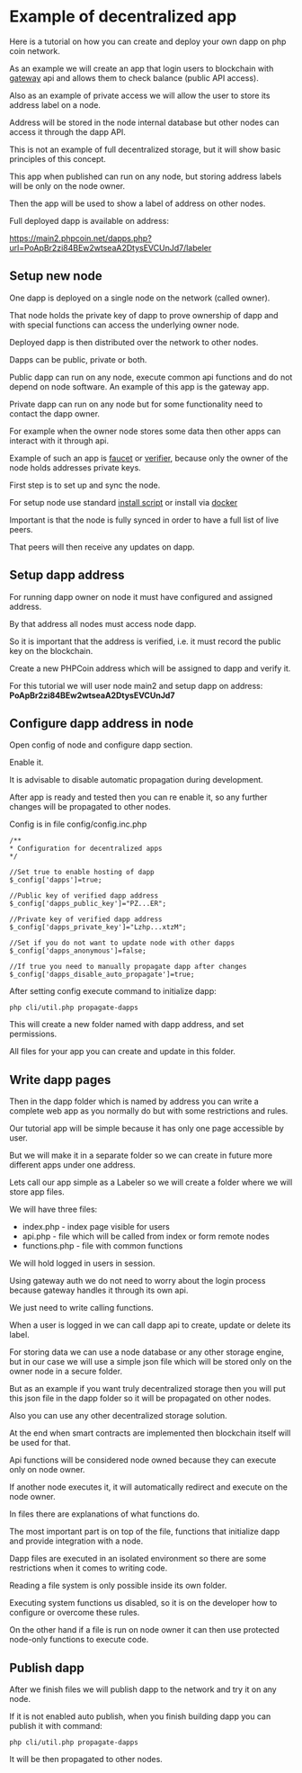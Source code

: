 # Example of decentralized app

Here is a tutorial on how you can create and deploy your own dapp on php coin network.

As an example we will create an app that login users to blockchain with [gateway](https://main1.phpcoin.net/dapps.php?url=PeC85pqFgRxmevonG6diUwT4AfF7YUPSm3/gateway) api and allows them to check balance (public API access).

Also as an example of private access we will allow the user to store its address label on a node.

Address will be stored in the node internal database but other nodes can access it through the dapp API.

This is not an example of full decentralized storage, but it will show basic principles of this concept.

This app when published can run on any node, but storing address labels will be only on the node owner.

Then the app will be used to show a label of address on other nodes.

Full deployed dapp is available on address:

https://main2.phpcoin.net/dapps.php?url=PoApBr2zi84BEw2wtseaA2DtysEVCUnJd7/labeler

## Setup new node

One dapp is deployed on a single node on the network (called owner). 

That node holds the private key of dapp to prove ownership of dapp and with special functions can access the underlying owner node.

Deployed dapp is then distributed over the network to other nodes.

Dapps can be public, private or both.

Public dapp can run on any node, execute common api functions and do not depend on node software. An example of this app is the gateway app.

Private dapp can run on any node but for some functionality need to contact the dapp owner. 

For example when the owner node stores some data then other apps can interact with it through api. 

Example of such an app is [faucet](https://main1.phpcoin.net/dapps.php?url=PeC85pqFgRxmevonG6diUwT4AfF7YUPSm3/faucet) or [verifier](https://main1.phpcoin.net/dapps.php?url=PeC85pqFgRxmevonG6diUwT4AfF7YUPSm3/verifier), because only the owner of the node holds addresses private keys. 

First step is to set up and sync the node.

For setup node use standard [install script](https://github.com/phpcoinn/node/wiki/Node-installation) or install via [docker](https://hub.docker.com/u/phpcoin)

Important is that the node is fully synced in order to have a full list of live peers. 

That peers will then receive any updates on dapp.

## Setup dapp address

For running dapp owner on node it must have configured and assigned address. 

By that address all nodes must access node dapp. 

So it is important that the address is verified, i.e. it must record the public key on the blockchain.

Create a new PHPCoin address which will be assigned to dapp and verify it.

For this tutorial we will user node main2 and setup dapp on address: **PoApBr2zi84BEw2wtseaA2DtysEVCUnJd7**

## Configure dapp address in node

Open config of node and configure dapp section.

Enable it.

It is advisable to disable automatic propagation during development.

After app is ready and tested then you can re enable it, so any further changes will be propagated to other nodes.

Config is in file config/config.inc.php

```
/**
* Configuration for decentralized apps
*/

//Set true to enable hosting of dapp
$_config['dapps']=true;

//Public key of verified dapp address
$_config['dapps_public_key']="PZ...ER";

//Private key of verified dapp address
$_config['dapps_private_key']="Lzhp...xtzM";

//Set if you do not want to update node with other dapps
$_config['dapps_anonymous']=false;

//If true you need to manually propagate dapp after changes
$_config['dapps_disable_auto_propagate']=true;
```

After setting config execute command to initialize dapp:

```
php cli/util.php propagate-dapps
```

This will create a new folder named with dapp address, and set permissions.

All files for your app you can create and update in this folder.

## Write dapp pages

Then in the dapp folder which is named by address you can write a complete web app as you normally do but with some restrictions and rules.

Our tutorial app will be simple because it has only one page accessible by user.

But we will make it in a separate folder so we can create in future more different apps under one address.

Lets call our app simple as a Labeler so we will create a folder where we will store app files.

We will have three files:
- index.php - index page visible for users
- api.php - file which will be called from index or form remote nodes
- functions.php - file with common functions

We will hold logged in users in session.

Using gateway auth we do not need to worry about the login process because gateway handles it through its own api. 

We just need to write calling functions.

When a user is logged in we can call dapp api to create, update or delete its label. 

For storing data we can use a node database or any other storage engine, but in our case we will use a simple json file which will be stored only on the owner node in a secure folder.

But as an example if you want truly decentralized storage then you will put this json file in the dapp folder so it will be propagated on other nodes. 

Also you can use any other decentralized storage solution. 

At the end when smart contracts are implemented then blockchain itself will be used for that.

Api functions will be considered node owned because they can execute only on node owner.

If another node executes it, it will automatically redirect and execute on the node owner.


In files there are explanations of what functions do.

The most important part is on top of the file, functions that initialize dapp and provide integration with a node.

Dapp files are executed in an isolated environment so there are some restrictions when it comes to writing code.

Reading a file system is only possible inside its own folder.

Executing system functions us disabled, so it is on the developer how to configure or overcome these rules.

On the other hand if a file is run on node owner it can then use protected node-only functions to execute code.

## Publish dapp

After we finish files we will publish dapp to the network and try it on any node.

If it is not enabled auto publish, when you finish building dapp you can publish it with command:

```
php cli/util.php propagate-dapps
```

It will be then propagated to other nodes.


